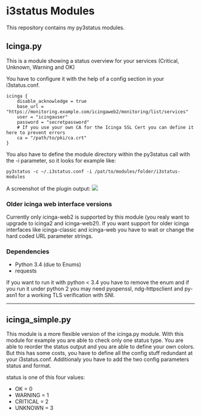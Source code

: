 # i3status Modules
This repository contains my py3status modules.

## Icinga.py
This is a module showing a status overview for your services (Critical, Unknown, Warning and OK)

You have to configure it with the help of a config section in your i3status.conf.
```
icinga {
    disable_acknowledge = true
    base_url = "https://monitoring.example.com/icingaweb2/monitoring/list/services"
    user = "icingauser"
    password = "secretpassword"
	# If you use your own CA for the Icinga SSL Cert you can define it here to prevent errors
    ca = "/path/to/pki/ca.crt"
}
```
You also have to define the module directory within the py3status call with the -i parameter, so it looks for example like:
```
py3status -c ~/.i3status.conf -i /pat/to/modules/folder/i3status-modules
```

A screenshot of the plugin output:
![](http://files.benoswald.de/Screenshot2016-01-12_13-31-49.png)

### Older icinga web interface versions
Currently only icinga-web2 is supported by this module (you realy want to upgrade to icinga2 and icinga-web2!).
If you want support for older icinga interfaces like icinga-classic and icinga-web you have to wait or change the hard coded
URL parameter strings.

### Dependencies
- Python 3.4 (due to Enums)
- requests

If you want to run it with python < 3.4 you have to remove the enum and
if you run it under python 2 you may need pyopenssl, ndg-httpsclient and py-asn1
for a working TLS verification with SNI.

----

## icinga_simple.py
This module is a more flexible version of the icinga.py module.
With this module for example you are able to check only one status type.
You are able to reorder the status output and you are able to define your own colors.
But this has some costs, you have to define all the config stuff redundant at your i3status.conf.
Additionaly you have to add the two config parameters status and format.

status is one of this four values:

 - OK = 0
 - WARNING = 1
 - CRITICAL = 2
 - UNKNOWN = 3
